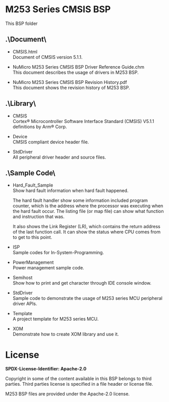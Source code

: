 # M253 Series CMSIS BSP

This BSP folder

## .\Document\


- CMSIS.html<br>
	Document of CMSIS version 5.1.1.

- NuMicro M253 Series CMSIS BSP Driver Reference Guide.chm<br>
	This document describes the usage of drivers in M253 BSP.

- NuMicro M253 Series CMSIS BSP Revision History.pdf<br>
	This document shows the revision history of M253 BSP.

## .\Library\


- CMSIS<br>
	Cortex® Microcontroller Software Interface Standard (CMSIS) V5.1.1 definitions by Arm® Corp.

- Device<br>
	CMSIS compliant device header file.

- StdDriver<br>
	All peripheral driver header and source files.

## .\Sample Code\


- Hard\_Fault\_Sample<br>
	Show hard fault information when hard fault happened.<p>
	The hard fault handler show some information included program counter, which is the address where the processor was executing when the hard fault occur. The listing file (or map file) can show what function and instruction that was.<p>
	It also shows the Link Register (LR), which contains the return address of the last function call. It can show the status where CPU comes from to get to this point.

- ISP<br>
	Sample codes for In-System-Programming.

- PowerManagement<br>
	Power management sample code.

- Semihost<br>
	Show how to print and get character through IDE console window.

- StdDriver<br>
	Sample code to demonstrate the usage of M253 series MCU peripheral driver APIs.

- Template<br>
	A project template for M253 series MCU.

- XOM<br>
	Demonstrate how to create XOM library and use it.


# License

**SPDX-License-Identifier: Apache-2.0**

Copyright in some of the content available in this BSP belongs to third parties.
Third parties license is specified in a file header or license file.<p>
M253 BSP files are provided under the Apache-2.0 license.

